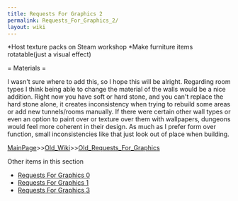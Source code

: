 ```yaml
---
title: Requests For Graphics 2
permalink: Requests_For_Graphics_2/
layout: wiki
---
```

*Host texture packs on Steam workshop
*Make furniture items rotatable(just a visual effect)

= Materials =

I wasn't sure where to add this, so I hope this will be alright. Regarding room types I think being able to change the material of the walls would be a nice addition. Right now you have soft or hard stone, and you can't replace the hard stone alone, it creates inconsistency when trying to rebuild some areas or add new tunnels/rooms manually. If there were certain other wall types or even an option to paint over or texture over them with wallpapers, dungeons would feel more coherent in their design. As much as I prefer form over function, small inconsistencies like that just look out of place when building.

[MainPage](/keeperrl_wiki/ "wikilink")>>[Old_Wiki](/keeperrl_wiki/Old_Wiki "wikilink")>>[Old_Requests_For_Graphics](/keeperrl_wiki/Old_Requests_For_Graphics "wikilink")

Other items in this section
-    [Requests For Graphics 0](/keeperrl_wiki/Requests_For_Graphics_0 "wikilink")
-    [Requests For Graphics 1](/keeperrl_wiki/Requests_For_Graphics_1 "wikilink")
-    [Requests For Graphics 3](/keeperrl_wiki/Requests_For_Graphics_3 "wikilink")
